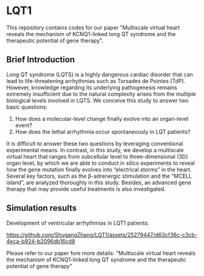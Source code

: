 # LQT1
This repository contains codes for our paper "Multiscale virtual heart reveals the mechanism of KCNQ1-linked long  QT syndrome and the therapeutic potential of gene therapy".

## Brief Introduction
Long QT syndrome (LQTS) is a highly dangerous cardiac disorder that can lead to life-threatening arrhythmias such as Torsades de Pointes (TdP). However, knowledge regarding its underlying pathogenesis remains extremely insufficient due to the natural complexity arises from the multiple biological levels involved in LQTS. We conceive this study to answer two basic questions:
1. How does a molecular-level change finally evolve into an organ-level event?
2. How does the lethal arrhythmia occur spontaneously in LQT patients?  

It is difficult to answer these two questions by leveraging conventional experimental means. In contrast, in this study, we develop a multiscale virtual heart that ranges from subcellular level to three-dimensional (3D) organ level, by which we are able to conduct in silico experiments to reveal how the gene mutation finally evolves into “electrical storms” in the heart. Several key factors, such as the β-adrenergic stimulation and the “MCELL island”, are analyzed thoroughly in this study. Besides, an advanced gene therapy that may provide useful treatments is also investigated.

## Simulation results
Development of ventricular arrhythmias in LQT1 patients:  

https://github.com/ShugangZhang/LQT1/assets/25279447/d63cf36c-c3cb-4eca-b924-b2096db16cd8

Please refer to our paper fore more details: 
"Multiscale virtual heart reveals the mechanism of KCNQ1-linked long  QT syndrome and the therapeutic potential of gene therapy"
